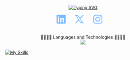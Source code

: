 <p align="center">
<a href="https://git.io/typing-svg"><img src="https://readme-typing-svg.demolab.com?font=Fira+Code&pause=1000&color=7BBBFFB8&background=0D729700&center=true&vCenter=true&multiline=true&width=435&height=75&lines=Fernando+Garc%C3%ADa;Data+Science+%7C+Backend+%7C+Cloud" alt="Typing SVG" /></a>
</p>
<!-- Social icons section -->
<p align="center">
  <a href="https://www.linkedin.com/in/fernando-garcia-santos5/"><img width="32px" alt="LinkedIn" title="LinkedIn" src="assets/pixel--linkedin.png"/></a>
  &#8287;&#8287;&#8287;&#8287;&#8287;
  <a href="https://x.com/Fersh_dev"><img width="32px" alt="Twitter" title="Twitter" src="assets/pixel--x.png"/></a>
  &#8287;&#8287;&#8287;&#8287;&#8287;
   <a href="https://www.instagram.com/fersh_dev/"><img width="32px" alt="Twitter" title="Twitter" src="assets/pixel--instagram.png"/></a>
  &#8287;&#8287;&#8287;&#8287;&#8287;
</p>

<p align="center">
<br>
<!-- Social badges section -->
👨‍💻👨‍💻 Languages and Technologies 👨‍💻👨‍💻 <br>
<a href="https://user-images.githubusercontent.com/5713670/87202985-820dcb80-c2b6-11ea-9f56-7ec461c497c3.gif"><img src="https://user-images.githubusercontent.com/5713670/87202985-820dcb80-c2b6-11ea-9f56-7ec461c497c3.gif">

[![My Skills](https://skillicons.dev/icons?i=py,git,vscode,anaconda,gcp,bash,postgres,linux,github,js,html,css)](https://skillicons.dev)
</p>
